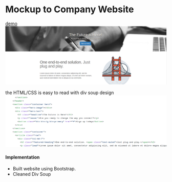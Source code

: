 # Mockup to Company Website
[demo](https://jbaek7023.github.io/CompanyWebsite/)
![sc](sc.png)

the HTML/CSS is easy to read with div soup design
![read](readable.png)

#### Implementation 
- Built website using Bootstrap. 
- Cleaned Div Soup 
